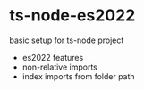 # ts-node-es2022

basic setup for ts-node project

- es2022 features
- non-relative imports
- index imports from folder path

